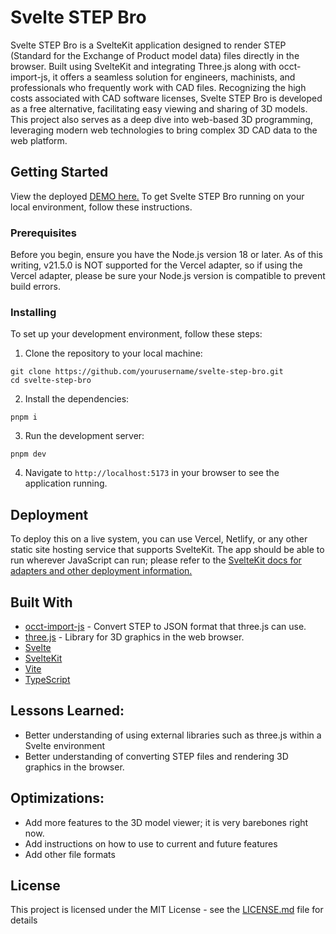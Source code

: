 # Svelte STEP Bro

Svelte STEP Bro is a SvelteKit application designed to render STEP (Standard for the Exchange of Product model data) files directly in the browser. Built using SvelteKit and integrating Three.js along with occt-import-js, it offers a seamless solution for engineers, machinists, and professionals who frequently work with CAD files. Recognizing the high costs associated with CAD software licenses, Svelte STEP Bro is developed as a free alternative, facilitating easy viewing and sharing of 3D models. This project also serves as a deep dive into web-based 3D programming, leveraging modern web technologies to bring complex 3D CAD data to the web platform.

## Getting Started

View the deployed <a href="https://stepbro.vercel.app/">DEMO here.</a> To get Svelte STEP Bro running on your local environment, follow these instructions.

### Prerequisites

Before you begin, ensure you have the Node.js version 18 or later. As of this writing, v21.5.0 is NOT supported for the Vercel adapter, so if using the Vercel adapter, please be sure your Node.js version is compatible to prevent build errors.

### Installing

To set up your development environment, follow these steps:

1. Clone the repository to your local machine:

```
git clone https://github.com/yourusername/svelte-step-bro.git
cd svelte-step-bro
```

2. Install the dependencies:

```
pnpm i
```

3. Run the development server:

```
pnpm dev
```

4. Navigate to `http://localhost:5173` in your browser to see the application running.

## Deployment

To deploy this on a live system, you can use Vercel, Netlify, or any other static site hosting service that supports SvelteKit. The app should be able to run wherever JavaScript can run; please refer to the <a href="https://kit.svelte.dev/docs/adapters">SvelteKit docs for adapters and other deployment information.</a>

## Built With

- [occt-import-js](https://github.com/kovacsv/occt-import-js) - Convert STEP to JSON format that three.js can use.
- [three.js](https://threejs.org/) - Library for 3D graphics in the web browser.
- [Svelte](https://svelte.dev/)
- [SvelteKit](https://kit.svelte.dev/)
- [Vite](https://vitejs.dev/)
- [TypeScript](https://www.typescriptlang.org/)

## Lessons Learned:

- Better understanding of using external libraries such as three.js within a Svelte environment
- Better understanding of converting STEP files and rendering 3D graphics in the browser.

## Optimizations:

- Add more features to the 3D model viewer; it is very barebones right now.
- Add instructions on how to use to current and future features
- Add other file formats

## License

This project is licensed under the MIT License - see the [LICENSE.md](LICENSE.md) file for details
